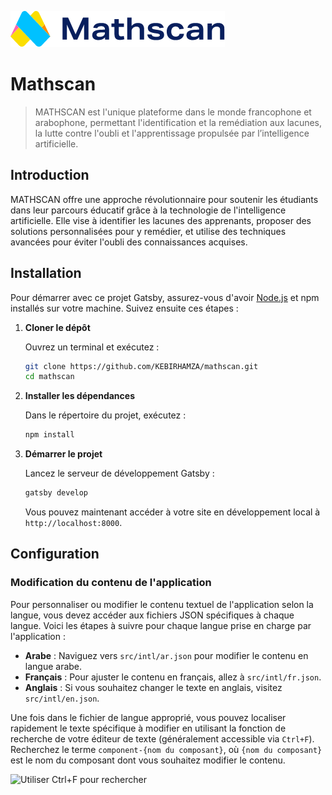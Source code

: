 ![Mathscan](src/images/accueil-images/logo.png)

# Mathscan

> MATHSCAN est l'unique plateforme dans le monde francophone et arabophone, permettant l'identification et la remédiation aux lacunes, la lutte contre l'oubli et l'apprentissage propulsée par l’intelligence artificielle.

## Introduction

MATHSCAN offre une approche révolutionnaire pour soutenir les étudiants dans leur parcours éducatif grâce à la technologie de l'intelligence artificielle. Elle vise à identifier les lacunes des apprenants, proposer des solutions personnalisées pour y remédier, et utilise des techniques avancées pour éviter l'oubli des connaissances acquises.

## Installation

Pour démarrer avec ce projet Gatsby, assurez-vous d'avoir [Node.js](https://nodejs.org/) et npm installés sur votre machine. Suivez ensuite ces étapes :

1. **Cloner le dépôt**

    Ouvrez un terminal et exécutez :

    ```sh
    git clone https://github.com/KEBIRHAMZA/mathscan.git
    cd mathscan
    ```

2. **Installer les dépendances**

    Dans le répertoire du projet, exécutez :

    ```sh
    npm install
    ```

3. **Démarrer le projet**

    Lancez le serveur de développement Gatsby :

    ```sh
    gatsby develop
    ```

    Vous pouvez maintenant accéder à votre site en développement local à `http://localhost:8000`.

## Configuration

### Modification du contenu de l'application

Pour personnaliser ou modifier le contenu textuel de l'application selon la langue, vous devez accéder aux fichiers JSON spécifiques à chaque langue. Voici les étapes à suivre pour chaque langue prise en charge par l'application :

- **Arabe** : Naviguez vers `src/intl/ar.json` pour modifier le contenu en langue arabe.
- **Français** : Pour ajuster le contenu en français, allez à `src/intl/fr.json`.
- **Anglais** : Si vous souhaitez changer le texte en anglais, visitez `src/intl/en.json`.

Une fois dans le fichier de langue approprié, vous pouvez localiser rapidement le texte spécifique à modifier en utilisant la fonction de recherche de votre éditeur de texte (généralement accessible via `Ctrl+F`). Recherchez le terme `component-{nom du composant}`, où `{nom du composant}` est le nom du composant dont vous souhaitez modifier le contenu.

![Utiliser Ctrl+F pour rechercher](src/images/ctrl-f-search.png)



